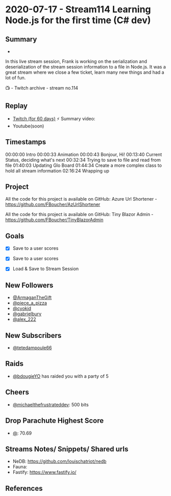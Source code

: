 
# 2020-07-17 - Stream114  Learning Node.js for the first time (C# dev)

## Summary
-

In this live stream session, Frank is working on the serialization and deserialization of the stream session information to a file in Node.js. It was a great stream where we close a few ticket, learn many new things and had a lot of fun.

📺 - Twitch archive - stream no.114

## Replay


- [Twitch (for 60 days)](https://www.twitch.tv/videos/)
⚡ Summary video:
- Youtube(soon)


## Timestamps


00:00:00 Intro
00:00:33 Animation
00:00:43 Bonjour, Hi!
00:13:40 Current Status, deciding what's next
00:32:34 Trying to save to file and read from file
01:40:03 Updating Glo Board
01:44:34 Create a more complex class to hold all stream information
02:16:24 Wrapping up



Project
-------

All the code for this project is available on GitHub: Azure Url Shortener - https://github.com/FBoucher/AzUrlShortener

All the code for this project is available on GitHub: Tiny Blazor Admin - https://github.com/FBoucher/TinyBlazorAdmin


Goals
-----

- [X] Save to a user scores
- [X] Save to a user scores
- [X] Load & Save to Stream Session


New Followers
-------------

- [@ArmaganTheGift](https://www.twitch.tv/ArmaganTheGift)
- [@piece_a_pizza](https://www.twitch.tv/piece_a_pizza)
- [@cyokid](https://www.twitch.tv/cyokid)
- [@gabrielbury](https://www.twitch.tv/gabrielbury)
- [@alex_222](https://www.twitch.tv/alex_222)


New Subscribers
---------------

- [@tetedampoule66](https://www.twitch.tv/tetedampoule66)


Raids
------

- [@bdougieYO](https://www.twitch.tv/bdougieYO) has raided you with a party of 5



Cheers
------

- [@michaelthefrustrateddev](https://www.twitch.tv/michaelthefrustrateddev):  500 bits
 


Drop Parachute Highest Score
----------------------------

- [@](https://www.twitch.tv/):  70.69



Streams Notes/ Snippets/ Shared urls
-----------------------------------

- NeDB: https://github.com/louischatriot/nedb
- Fauna:
- Fastify: https://www.fastify.io/

References
----------

